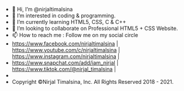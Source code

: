 - 👋 Hi, I’m @nirjaltimalsina
- 👀 I’m interested in coding & programming.
- 🌱 I’m currently learning HTML5, CSS, C & C++
- 💞️ I’m looking to collaborate on Professional HTML5 + CSS Website. 
- 📫 How to reach me : Follow me on my social circle 
-    https://www.facebook.com/nirjaltimalsina | https://www.youtube.com/c/nirjaltimalsina | https://www.instagram.com/nirjaltimalsina |
-    https://www.snapchat.com/add/iam_nirjal  | https://www.tiktok.com/@nirjal_timalsina |
- 
- Copyright ©Nirjal Timalsina, Inc. All Rights Reserved 2018 - 2021.

<!---
nirjaltimalsina/nirjaltimalsina is a ✨ special ✨ repository because its `README.md` (this file) appears on your GitHub profile.
You can click the Preview link to take a look at your changes.
--->

